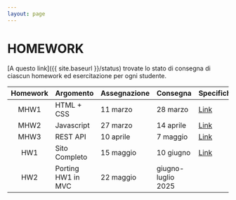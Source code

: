 ```yaml
---
layout: page
---
```


# HOMEWORK

<!--Per partecipare agli homework, è necessario [compilare questo form](https://forms.gle/LMnKCVwjCrQe8qtS8) per comunicare il proprio username di GitHub.-->

[A questo link]({{ site.baseurl }}/status) trovate lo stato di consegna di ciascun homework ed esercitazione per ogni studente.

| Homework | Argomento          | Assegnazione    | Consegna       | Specifiche   |
| :-------:| ------------------ | --------------- | ---------------|-------------- |
| MHW1     | HTML + CSS         | 11 marzo    | 28 marzo  | [Link](mhw1) |
| MHW2     | Javascript         | 27 marzo    | 14 aprile | [Link](mhw2) | 
| MHW3     | REST API           | 10 aprile   | 7 maggio  | [Link](mhw3) |
| HW1      | Sito Completo      | 15 maggio    | 10 giugno  | [Link](hw1) | 
| HW2      | Porting HW1 in MVC | 22 maggio   | giugno-luglio 2025 |  |
